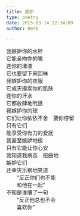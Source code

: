```yaml
---  
title: 嫉妒  
type: poetry  
date: 2015-03-14 22:34:09  
author: Herb  

---  
```

我嫉妒你的水杯  
它能亲吻你的嘴  
连你的津液  
它也要留下来回味    
我嫉妒你的衣服  
它成天摸索你的肌肤  
连你的汗水  
它都放肆地吮舐    
我嫉妒你的球  
它们让你依依不舍　要你停留  
只有它们  
能享受你有力的爱抚    
我甚至嫉妒地板  
只有它能让你心安    
我知道我病态　扭曲地  
嫉妒它们  
还幸灾乐祸地笑道  
　　“反正你们也不能  
　　和他在一起”    
不知是谁囔了一句  
　　“反正他总也不会  
　　喜欢你”